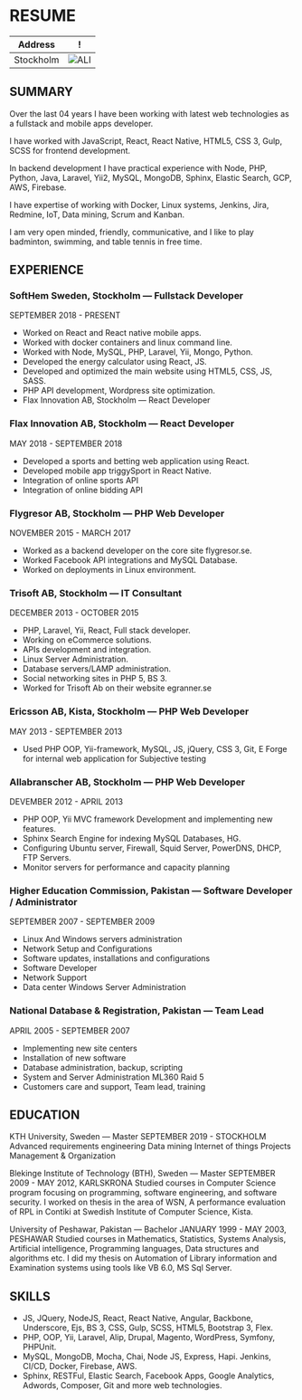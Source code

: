 
RESUME
=================

<div style="display:block; width=100%">

Address                                                         |  !
:--------------------------------------------------------------:|:-------------------------:
Stockholm                                                       | ![ALI](https://avatars0.githubusercontent.com/u/5301016?s=160&v=4)
    
</div>

## SUMMARY
   Over the last 04 years I have been working with latest web technologies as a fullstack and mobile apps developer.
    
   I have worked with JavaScript, React, React Native, HTML5, CSS 3, Gulp, SCSS for frontend development.
   
   In backend development I have practical experience with Node, PHP, Python, Java, Laravel, Yii2, MySQL, MongoDB, Sphinx, Elastic Search, GCP, AWS, Firebase. 
   
   I have expertise of working with Docker, Linux systems, Jenkins, Jira, Redmine, IoT, Data mining, Scrum and Kanban.
    
   I am very open minded, friendly, communicative,  and I like to play badminton, swimming, and table tennis in free time. 
    
## EXPERIENCE

### SoftHem Sweden, Stockholm — Fullstack Developer
   SEPTEMBER 2018 - PRESENT
   
   * Worked on React and React native mobile apps. 
   * Worked with docker containers and linux command line.
   * Worked with Node, MySQL, PHP, Laravel, Yii, Mongo, Python. 
   * Developed the energy calculator using React, JS. 
   * Developed and optimized the main website using HTML5, CSS, JS, SASS.
   * PHP API development, Wordpress site optimization. 
   * Flax Innovation AB, Stockholm — React Developer
   
### Flax Innovation AB, Stockholm — React Developer
   MAY 2018 - SEPTEMBER 2018
   
   * Developed a sports and betting web application using React. 
   * Developed mobile app triggySport in React Native. 
   * Integration of online sports API 
   * Integration of online bidding API

### Flygresor AB, Stockholm — PHP Web Developer
   NOVEMBER 2015 - MARCH 2017
   
   * Worked as a backend developer on the core site flygresor.se. 
   * Worked Facebook API integrations and MySQL Database. 
   * Worked on deployments in Linux environment.
 
### Trisoft AB, Stockholm — IT Consultant
   DECEMBER 2013 - OCTOBER 2015
   
   * PHP, Laravel, Yii, React, Full stack developer.
   * Working on eCommerce solutions.
   * APIs development and integration.
   * Linux Server Administration.
   * Database servers/LAMP administration.
   * Social networking sites in PHP 5, BS 3.
   * Worked for Trisoft Ab on their website egranner.se

### Ericsson AB, Kista, Stockholm — PHP Web Developer
   MAY 2013 - SEPTEMBER 2013
   
   * Used PHP OOP, Yii-framework, MySQL, JS, jQuery, CSS 3, Git, E Forge for internal web application for Subjective testing

### Allabranscher AB, Stockholm — PHP Web Developer
   DEVEMBER 2012 - APRIL 2013
   
   * PHP OOP, Yii MVC framework Development and implementing new features. 
   * Sphinx Search Engine for indexing MySQL Databases, HG. 
   * Configuring Ubuntu server, Firewall, Squid Server, PowerDNS, DHCP, FTP Servers. 
   * Monitor servers for performance and capacity planning
                                                             
### Higher Education Commission, Pakistan — Software Developer / Administrator
   SEPTEMBER 2007 - SEPTEMBER 2009
   * Linux And Windows servers administration 
   * Network Setup and Configurations 
   * Software updates, installations and configurations
   * Software Developer
   * Network Support
   * Data center Windows Server Administration
   
   
### National Database & Registration, Pakistan — Team Lead
   APRIL 2005 - SEPTEMBER 2007
   * Implementing new site centers
   * Installation of new software
   * Database administration, backup, scripting
   * System and Server Administration ML360 Raid 5
   * Customers care and support, Team lead, training
                                                                
  
## EDUCATION
  KTH University, Sweden — Master
  SEPTEMBER 2019 - STOCKHOLM
  Advanced requirements engineering
  Data mining 
  Internet of things
  Projects Management & Organization
  
  Blekinge Institute of  Technology (BTH), Sweden — Master
  SEPTEMBER 2009 - MAY 2012, KARLSKRONA
  Studied courses in Computer Science program focusing on programming, software engineering, and software security.
  I worked on thesis in the area of WSN, A performance evaluation of RPL in Contiki at Swedish Institute of Computer Science, Kista.
  
  University of Peshawar, Pakistan — Bachelor
  JANUARY 1999 - MAY 2003, PESHAWAR
  Studied courses in Mathematics, Statistics,  Systems Analysis, Artificial intelligence, Programming languages, Data structures and algorithms etc.
  I did my thesis on Automation of Library information and Examination systems using tools like VB 6.0, MS Sql Server.
  
 


## SKILLS
   * JS, JQuery, NodeJS, React, React Native, Angular, Backbone, Underscore, Ejs, BS 3, CSS, Gulp, SCSS, HTML5, Bootstrap 3, Flex.
   * PHP, OOP, Yii, Laravel, Alip, Drupal, Magento, WordPress, Symfony, PHPUnit.  
   * MySQL, MongoDB, Mocha, Chai, Node JS, Express, Hapi.
     Jenkins, CI/CD, Docker, Firebase, AWS.
   * Sphinx, RESTFul, Elastic Search, Facebook Apps, Google Analytics, Adwords, Composer, Git and more web technologies.


